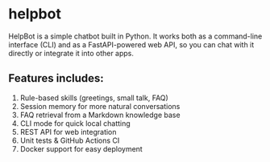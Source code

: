 # helpbot

HelpBot is a simple chatbot built in Python.
It works both as a command-line interface (CLI) and as a FastAPI-powered web API, so you can chat with it directly or integrate it into other apps.

## Features includes:

1. Rule-based skills (greetings, small talk, FAQ)
2. Session memory for more natural conversations
3. FAQ retrieval from a Markdown knowledge base
4. CLI mode for quick local chatting
5. REST API for web integration
6. Unit tests & GitHub Actions CI
7. Docker support for easy deployment
